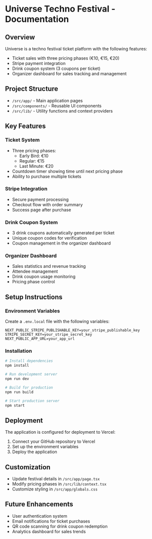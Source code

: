 # Universe Techno Festival - Documentation

## Overview
Universe is a techno festival ticket platform with the following features:
- Ticket sales with three pricing phases (€10, €15, €20)
- Stripe payment integration
- Drink coupon system (3 coupons per ticket)
- Organizer dashboard for sales tracking and management

## Project Structure
- `/src/app/` - Main application pages
- `/src/components/` - Reusable UI components
- `/src/lib/` - Utility functions and context providers

## Key Features

### Ticket System
- Three pricing phases:
  - Early Bird: €10
  - Regular: €15
  - Last Minute: €20
- Countdown timer showing time until next pricing phase
- Ability to purchase multiple tickets

### Stripe Integration
- Secure payment processing
- Checkout flow with order summary
- Success page after purchase

### Drink Coupon System
- 3 drink coupons automatically generated per ticket
- Unique coupon codes for verification
- Coupon management in the organizer dashboard

### Organizer Dashboard
- Sales statistics and revenue tracking
- Attendee management
- Drink coupon usage monitoring
- Pricing phase control

## Setup Instructions

### Environment Variables
Create a `.env.local` file with the following variables:
```
NEXT_PUBLIC_STRIPE_PUBLISHABLE_KEY=your_stripe_publishable_key
STRIPE_SECRET_KEY=your_stripe_secret_key
NEXT_PUBLIC_APP_URL=your_app_url
```

### Installation
```bash
# Install dependencies
npm install

# Run development server
npm run dev

# Build for production
npm run build

# Start production server
npm start
```

## Deployment
The application is configured for deployment to Vercel:
1. Connect your GitHub repository to Vercel
2. Set up the environment variables
3. Deploy the application

## Customization
- Update festival details in `/src/app/page.tsx`
- Modify pricing phases in `/src/lib/context.tsx`
- Customize styling in `/src/app/globals.css`

## Future Enhancements
- User authentication system
- Email notifications for ticket purchases
- QR code scanning for drink coupon redemption
- Analytics dashboard for sales trends
